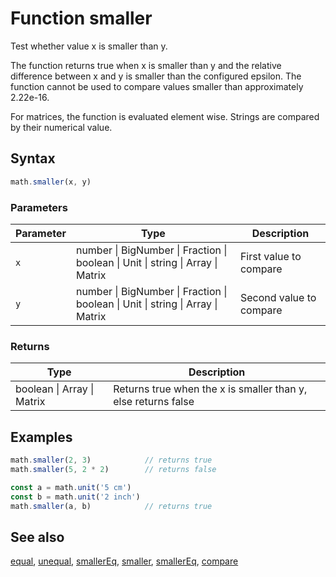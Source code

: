 <!-- Note: This file is automatically generated from source code comments. Changes made in this file will be overridden. -->

# Function smaller

Test whether value x is smaller than y.

The function returns true when x is smaller than y and the relative
difference between x and y is smaller than the configured epsilon. The
function cannot be used to compare values smaller than approximately 2.22e-16.

For matrices, the function is evaluated element wise.
Strings are compared by their numerical value.


## Syntax

```js
math.smaller(x, y)
```

### Parameters

Parameter | Type | Description
--------- | ---- | -----------
`x` | number &#124; BigNumber &#124; Fraction &#124; boolean &#124; Unit &#124; string &#124; Array &#124; Matrix | First value to compare
`y` | number &#124; BigNumber &#124; Fraction &#124; boolean &#124; Unit &#124; string &#124; Array &#124; Matrix | Second value to compare

### Returns

Type | Description
---- | -----------
boolean &#124; Array &#124; Matrix | Returns true when the x is smaller than y, else returns false


## Examples

```js
math.smaller(2, 3)            // returns true
math.smaller(5, 2 * 2)        // returns false

const a = math.unit('5 cm')
const b = math.unit('2 inch')
math.smaller(a, b)            // returns true
```


## See also

[equal](equal.md),
[unequal](unequal.md),
[smallerEq](smallerEq.md),
[smaller](smaller.md),
[smallerEq](smallerEq.md),
[compare](compare.md)
